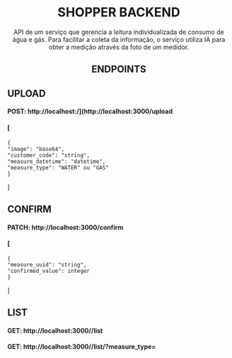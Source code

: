 <h1 align="center"> SHOPPER BACKEND </h1>
<p align="center">API de um serviço que gerencia a leitura individualizada de
consumo de água e gás. Para facilitar a coleta da informação, o serviço utiliza IA para
obter a medição através da foto de um medidor.</p>
<h2 align="center">ENDPOINTS</h2>

## UPLOAD
#### POST: http://localhost:/](http://localhost:3000/upload
#### [ 
    {
    "image": "base64",
    "customer_code": "string",
    "measure_datetime": "datetime",
    "measure_type": "WATER" ou "GAS"
    }
  ]

## CONFIRM
#### PATCH: http://localhost:3000/confirm
#### [ 
    {
    "measure_uuid": "string",
    "confirmed_value": integer
    }
  ]

## LIST
#### GET: http://localhost:3000/<customer code>/list 
#### GET: http://localhost:3000/<customer code>/list/?measure_type=


  
